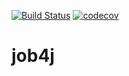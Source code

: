 [![Build Status](https://travis-ci.org/MikhCher/Job4j.svg?branch=master)](https://travis-ci.org/MikhCher/Job4j)
[![codecov](https://codecov.io/gh/MikhCher/Job4j/branch/master/graph/badge.svg)](https://codecov.io/gh/MikhCher/Job4j)
# job4j
